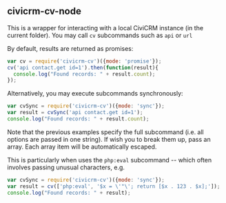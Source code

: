 ## civicrm-cv-node

This is a wrapper for interacting with a local CiviCRM instance (in the
current folder).  You may call `cv` subcommands such as `api` or `url`

By default, results are returned as promises:

```javascript
var cv = require('civicrm-cv')({mode: 'promise'});
cv('api contact.get id=1').then(function(result){
  console.log("Found records: " + result.count);
});
```

Alternatively, you may execute subcommands synchronously:

```javascript
var cvSync = require('civicrm-cv')({mode: 'sync'});
var result = cvSync('api contact.get id=1');
console.log("Found records: " + result.count);
```

Note that the previous examples specify the full subcommand (i.e.  all
options are passed in one string).  If wish you to break them up, pass an
array.  Each array item will be automatically escaped.

This is particularly when uses the `php:eval` subcommand -- which often
involves passing unusual characters, e.g.

```javascript
var cvSync = require('civicrm-cv')({mode: 'sync'});
var result = cv(['php:eval', '$x = \'"\'; return [$x . 123 . $x];']);
console.log("Found records: " + result);
```

